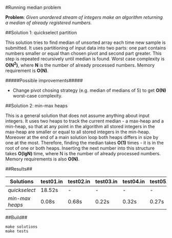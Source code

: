 #Running median problem

**Problem**: *Given unordered stream of integers make an algorithm returning a median of already registered numbers.*

##Solution 1: quickselect partition

This solution tries to find median of unsorted array each time new sample is submitted. It uses partitioning of input data into two parts: one part contains numbers smaller or equal than chosen pivot and second part greater. This step is repeated recursively until median is found. Worst case complexity is **O(N<sup>2</sup>)**, where **N** is the number of already processed numbers. Memory requirement is **O(N)**.

#####Possible improvements#####
* Change pivot chosing strategy (e.g. median of medians of 5) to get **O(N)** worst-case complexity.

##Solution 2: min-max heaps

This is a general solution that does not assume anything about input integers. It uses two heaps to track the current median - a max-heap and a min-heap, so that at any point in the algorithm all stored integers in the max-heap are smaller or equal to all stored integers in the min-heap. Moreover at the end of a main solution loop both heaps differs in size by one at the most. Therefore, finding the median takes **O(1)** times - it is in the root of one or both heaps. Inserting the next number into this structure takes **O(lgN)** time, where N is the number of already processed numbers. Memory requirements is also **O(N)**. 

##Results##

| Solutions          | test01.in  | test02.in  | test03.in  | test04.in  | test05.in  | test06.in  |
| ------------------ | ---------- | ---------- | ---------- | ---------- | ---------- | ---------- |
|*quickselect*       | 18.52s      | -      | -      | -      | -      | -      |
|*min-max heaps*     | 0.08s      | 0.68s      | 0.22s      | 0.32s      | 0.27s      | 0.14s      |

##Build##
```
make solutions
make tests
```
